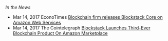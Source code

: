 *In the News*
- Mar 14, 2017 EconoTimes  [Blockchain firm releases Blockstack Core on Amazon Web Services](http://www.econotimes.com/Blockchain-firm-releases-Blockstack-Core-on-Amazon-Web-Services-585929)
- Mar 14, 2017 The Cointelegraph [Blockstack Launches Third-Ever Blockchain Product On Amazon Marketplace](https://cointelegraph.com/news/blockstack-launches-third-ever-blockchain-product-on-amazon-marketplace)
